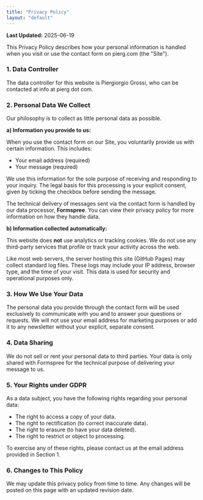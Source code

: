 ```yaml
---
title: "Privacy Policy"
layout: "default"
---
```


**Last Updated:** 2025-06-19

This Privacy Policy describes how your personal information is handled when you visit or use the contact form on pierg.com (the "Site").

### 1. Data Controller

The data controller for this website is Piergiorgio Grossi, who can be contacted at info at pierg dot com.

### 2. Personal Data We Collect

Our philosophy is to collect as little personal data as possible.

**a) Information you provide to us:**

When you use the contact form on our Site, you voluntarily provide us with certain information. This includes:
* Your email address (required)
* Your message (required)

We use this information for the sole purpose of receiving and responding to your inquiry. The legal basis for this processing is your explicit consent, given by ticking the checkbox before sending the message.

The technical delivery of messages sent via the contact form is handled by our data processor, **Formspree**. You can view their privacy policy for more information on how they handle data.

**b) Information collected automatically:**

This website does **not** use analytics or tracking cookies. We do not use any third-party services that profile or track your activity across the web.

Like most web servers, the server hosting this site (GitHub Pages) may collect standard log files. These logs may include your IP address, browser type, and the time of your visit. This data is used for security and operational purposes only.

### 3. How We Use Your Data

The personal data you provide through the contact form will be used exclusively to communicate with you and to answer your questions or requests. We will not use your email address for marketing purposes or add it to any newsletter without your explicit, separate consent.

### 4. Data Sharing

We do not sell or rent your personal data to third parties. Your data is only shared with Formspree for the technical purpose of delivering your message to us.

### 5. Your Rights under GDPR

As a data subject, you have the following rights regarding your personal data:
* The right to access a copy of your data.
* The right to rectification (to correct inaccurate data).
* The right to erasure (to have your data deleted).
* The right to restrict or object to processing.

To exercise any of these rights, please contact us at the email address provided in Section 1.

### 6. Changes to This Policy

We may update this privacy policy from time to time. Any changes will be posted on this page with an updated revision date.